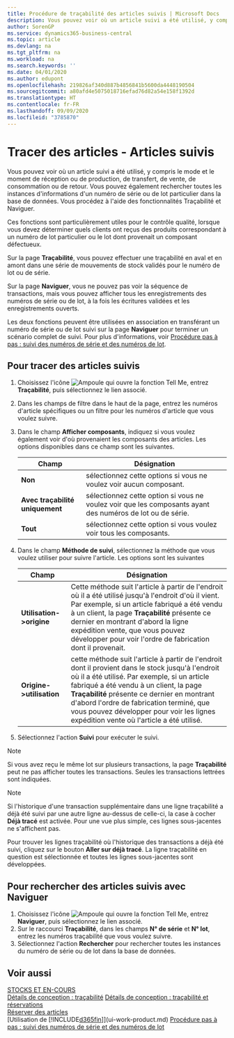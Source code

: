 ```yaml
---
title: Procédure de traçabilité des articles suivis | Microsoft Docs
description: Vous pouvez voir où un article suivi a été utilisé, y compris le mode et le moment de réception ou de production, de transfert, de vente, de consommation ou de retour. Vous pouvez également rechercher toutes les instances d'informations d'un numéro de série ou de lot particulier dans la base de données. Vous procédez à l'aide des fonctionnalités Traçabilité et Naviguer.
author: SorenGP
ms.service: dynamics365-business-central
ms.topic: article
ms.devlang: na
ms.tgt_pltfrm: na
ms.workload: na
ms.search.keywords: ''
ms.date: 04/01/2020
ms.author: edupont
ms.openlocfilehash: 219826af340d887b4856841b5600da4448190504
ms.sourcegitcommit: a80afd4e5075018716efad76d82a54e158f1392d
ms.translationtype: HT
ms.contentlocale: fr-FR
ms.lasthandoff: 09/09/2020
ms.locfileid: "3785870"
---
```

# <a name="trace-item-tracked-items"></a>Tracer des articles - Articles suivis
Vous pouvez voir où un article suivi a été utilisé, y compris le mode et le moment de réception ou de production, de transfert, de vente, de consommation ou de retour. Vous pouvez également rechercher toutes les instances d'informations d'un numéro de série ou de lot particulier dans la base de données. Vous procédez à l'aide des fonctionnalités Traçabilité et Naviguer.  

 Ces fonctions sont particulièrement utiles pour le contrôle qualité, lorsque vous devez déterminer quels clients ont reçus des produits correspondant à un numéro de lot particulier ou le lot dont provenait un composant défectueux.  

 Sur la page **Traçabilité**, vous pouvez effectuer une traçabilité en aval et en amont dans une série de mouvements de stock validés pour le numéro de lot ou de série.  

 Sur la page **Naviguer**, vous ne pouvez pas voir la séquence de transactions, mais vous pouvez afficher tous les enregistrements des numéros de série ou de lot, à la fois les écritures validées et les enregistrements ouverts.  

 Les deux fonctions peuvent être utilisées en association en transférant un numéro de série ou de lot suivi sur la page **Naviguer** pour terminer un scénario complet de suivi. Pour plus d'informations, voir [Procédure pas à pas : suivi des numéros de série et des numéros de lot](walkthrough-tracing-serial-lot-numbers.md).  

## <a name="to-trace-item-tracked-items"></a>Pour tracer des articles suivis  

1.  Choisissez l'icône ![Ampoule qui ouvre la fonction Tell Me](media/ui-search/search_small.png "Dites-moi ce que vous voulez faire"), entrez **Traçabilité**, puis sélectionnez le lien associé.  
2.  Dans les champs de filtre dans le haut de la page, entrez les numéros d'article spécifiques ou un filtre pour les numéros d'article que vous voulez suivre.  
3.  Dans le champ **Afficher composants**, indiquez si vous voulez également voir d'où provenaient les composants des articles. Les options disponibles dans ce champ sont les suivantes.  

    |Champ|Désignation|  
    |----------------------------------|---------------------------------------|  
    |**Non**|sélectionnez cette options si vous ne voulez voir aucun composant.|  
    |**Avec traçabilité uniquement**|sélectionnez cette option si vous ne voulez voir que les composants ayant des numéros de lot ou de série.|  
    |**Tout**|sélectionnez cette option si vous voulez voir tous les composants.|  

4.  Dans le champ **Méthode de suivi**, sélectionnez la méthode que vous voulez utiliser pour suivre l'article. Les options sont les suivantes  

    |Champ|Désignation|  
    |----------------------------------|---------------------------------------|  
    |**Utilisation->origine**|Cette méthode suit l'article à partir de l'endroit où il a été utilisé jusqu'à l'endroit d'où il vient. Par exemple, si un article fabriqué a été vendu à un client, la page **Traçabilité** présente ce dernier en montrant d'abord la ligne expédition vente, que vous pouvez développer pour voir l'ordre de fabrication dont il provenait.|  
    |**Origine->utilisation**|cette méthode suit l'article à partir de l'endroit dont il provient dans le stock jusqu'à l'endroit où il a été utilisé. Par exemple, si un article fabriqué a été vendu à un client, la page **Traçabilité** présente ce dernier en montrant d'abord l'ordre de fabrication terminé, que vous pouvez développer pour voir les lignes expédition vente où l'article a été utilisé.|  

5.  Sélectionnez l'action **Suivi** pour exécuter le suivi.  

> [!NOTE]  
>  Si vous avez reçu le même lot sur plusieurs transactions, la page **Traçabilité** peut ne pas afficher toutes les transactions. Seules les transactions lettrées sont indiquées.  

> [!NOTE]  
>  Si l'historique d'une transaction supplémentaire dans une ligne traçabilité a déjà été suivi par une autre ligne au-dessus de celle-ci, la case à cocher **Déjà tracé** est activée. Pour une vue plus simple, ces lignes sous-jacentes ne s'affichent pas.  
>   
>  Pour trouver les lignes traçabilité où l'historique des transactions a déjà été suivi, cliquez sur le bouton **Aller sur déjà tracé**. La ligne traçabilité en question est sélectionnée et toutes les lignes sous-jacentes sont développées.  

## <a name="to-find-item-tracked-items-with-navigate"></a>Pour rechercher des articles suivis avec Naviguer  

1.  Choisissez l'icône ![Ampoule qui ouvre la fonction Tell Me](media/ui-search/search_small.png "Dites-moi ce que vous voulez faire"), entrez **Naviguer**, puis sélectionnez le lien associé.  
2.  Sur le raccourci **Traçabilité**, dans les champs **N° de série** et **N° lot**, entrez les numéros traçabilité que vous voulez suivre.  
3.  Sélectionnez l'action **Rechercher** pour rechercher toutes les instances du numéro de série ou de lot dans la base de données.  

## <a name="see-also"></a>Voir aussi  
[STOCKS ET EN-COURS](inventory-manage-inventory.md)  
[Détails de conception : traçabilité](design-details-item-tracking.md)
[Détails de conception : traçabilité et réservations](design-details-item-tracking-and-reservations.md)  
[Réserver des articles](inventory-how-to-reserve-items.md)  
[Utilisation de [!INCLUDE[d365fin](includes/d365fin_md.md)]](ui-work-product.md)
[Procédure pas à pas : suivi des numéros de série et des numéros de lot](walkthrough-tracing-serial-lot-numbers.md)

